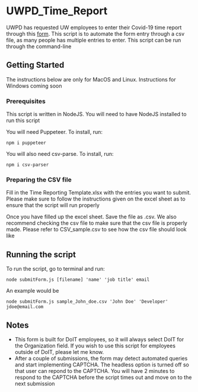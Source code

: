 # UWPD_Time_Report

UWPD has requested UW employees to enter their Covid-19 time report through this [form](https://app.smartsheet.com/b/form/5784f92c46a14794abc5eb68c420ba7e). This script is to automate the form entry through a csv file, as many people has multiple entries to enter. This script can be run through the command-line

## Getting Started

The instructions below are only for MacOS and Linux. Instructions for Windows coming soon

### Prerequisites

This script is written in NodeJS. You will need to have NodeJS installed to run this script

You will need Puppeteer. To install, run:

```
npm i puppeteer
```

You will also need csv-parse. To install, run:

```
npm i csv-parser
```

### Preparing the CSV file

Fill in the Time Reporting Template.xlsx with the entries you want to submit. Please make sure to follow the instructions given on the excel sheet as to ensure that the script will run properly

Once you have filled up the excel sheet. Save the file as .csv. We also recommend checking the csv file to make sure that the csv file is properly made. Please refer to CSV_sample.csv to see how the csv file should look like

## Running the script

To run the script, go to terminal and run:

```
node submitForm.js [filename] 'name' 'job title' email
```

An example would be

```
node submitForm.js sample_John_doe.csv 'John Doe' 'Developer' jdoe@email.com
```

## Notes

- This form is built for DoIT employees, so it will always select DoIT for the Organization field. If you wish to use this script for employees outside of DoIT, please let me know.
- After a couple of submissions, the form may detect automated queries and start implementing CAPTCHA. The headless option is turned off so that user can repond to the CAPTCHA. You will have 2 minutes to respond to the CAPTCHA before the script times out and move on to the next submission
